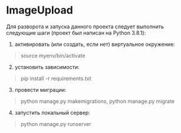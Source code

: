 # ImageUpload

Для разворота и запуска данного проекта следует выполнить следующие шаги (проект был написан на Python 3.8.1):

1. активировать (или создать, если нет) виртуальное окружение:
> source myenv/bin/activate
2. установить зависимости: 
> pip install -r requirements.txt
3. провести миграции: 
> python manage.py makemigrations, 
> python manage.py migrate
4. запустить локальный сервер: 
> python manage.py runserver
